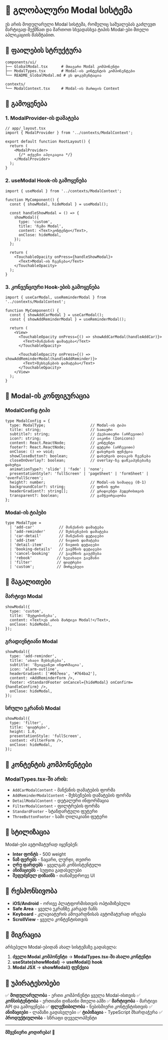 # 🌟 გლობალური Modal სისტემა

ეს არის მოდულარული Modal სისტემა, რომელიც საშუალებას გაძლევთ მარტივად შექმნათ და მართოთ სხვადასხვა ტიპის Modal-ები მთელი აპლიკაციის მასშტაბით.

## 📁 ფაილების სტრუქტურა

```
components/ui/
├── GlobalModal.tsx      # მთავარი Modal კომპონენტი
├── ModalTypes.tsx       # Modal-ის კონტენტის კომპონენტები
└── README_GlobalModal.md # ეს დოკუმენტაცია

contexts/
└── ModalContext.tsx     # Modal-ის მართვის Context
```

## 🚀 გამოყენება

### 1. ModalProvider-ის დამატება

```tsx
// app/_layout.tsx
import { ModalProvider } from '../contexts/ModalContext';

export default function RootLayout() {
  return (
    <ModalProvider>
      {/* თქვენი აპლიკაცია */}
    </ModalProvider>
  );
}
```

### 2. useModal Hook-ის გამოყენება

```tsx
import { useModal } from '../contexts/ModalContext';

function MyComponent() {
  const { showModal, hideModal } = useModal();

  const handleShowModal = () => {
    showModal({
      type: 'custom',
      title: 'ჩემი Modal',
      content: <Text>კონტენტი</Text>,
      onClose: hideModal,
    });
  };

  return (
    <TouchableOpacity onPress={handleShowModal}>
      <Text>Modal-ის ჩვენება</Text>
    </TouchableOpacity>
  );
}
```

### 3. კონვენციური Hook-ების გამოყენება

```tsx
import { useCarModal, useReminderModal } from '../contexts/ModalContext';

function MyComponent() {
  const { showAddCarModal } = useCarModal();
  const { showAddReminderModal } = useReminderModal();

  return (
    <View>
      <TouchableOpacity onPress={() => showAddCarModal(handleAddCar)}>
        <Text>მანქანის დამატება</Text>
      </TouchableOpacity>
      
      <TouchableOpacity onPress={() => showAddReminderModal(handleAddReminder)}>
        <Text>შეხსენების დამატება</Text>
      </TouchableOpacity>
    </View>
  );
}
```

## 🎨 Modal-ის კონფიგურაცია

### ModalConfig ტიპი

```tsx
type ModalConfig = {
  type: ModalType;                    // Modal-ის ტიპი
  title: string;                      // სათაური
  subtitle?: string;                  // ქვესათაური (არჩევითი)
  icon?: string;                      // აიკონი (Ionicons)
  content: React.ReactNode;           // კონტენტი
  footer?: React.ReactNode;           // ფუტერი (არჩევითი)
  onClose: () => void;                // დახურვის ფუნქცია
  showCloseButton?: boolean;          // დახურვის ღილაკის ჩვენება
  closeOnOverlay?: boolean;           // overlay-ზე დაწკაპუნებაზე დახურვა
  animationType?: 'slide' | 'fade' | 'none';
  presentationStyle?: 'fullScreen' | 'pageSheet' | 'formSheet' | 'overFullScreen';
  height?: number;                    // Modal-ის სიმაღლე (0-1)
  backgroundColor?: string;           // ფონის ფერი
  headerGradient?: string[];          // გრადიენტი ჰედერისთვის
  transparent?: boolean;              // გამჭვირვალობა
};
```

### Modal-ის ტიპები

```tsx
type ModalType = 
  | 'add-car'           // მანქანის დამატება
  | 'add-reminder'      // შეხსენების დამატება
  | 'car-detail'        // მანქანის დეტალები
  | 'add-item'          // ნივთის დამატება
  | 'detail-item'       // ნივთის დეტალები
  | 'booking-details'   // ჯავშნის დეტალები
  | 'cancel-booking'    // ჯავშნის გაუქმება
  | 'rebook'           // ხელახალი ჯავშანი
  | 'filter'           // ფილტრები
  | 'custom';          // მორგებული
```

## 🎯 მაგალითები

### მარტივი Modal

```tsx
showModal({
  type: 'custom',
  title: 'შეტყობინება',
  content: <Text>ეს არის მარტივი Modal!</Text>,
  onClose: hideModal,
});
```

### გრადიენტიანი Modal

```tsx
showModal({
  type: 'add-reminder',
  title: 'ახალი შეხსენება',
  subtitle: 'შეიყვანეთ ინფორმაცია',
  icon: 'alarm-outline',
  headerGradient: ['#667eea', '#764ba2'],
  content: <AddReminderForm />,
  footer: <StandardFooter onCancel={hideModal} onConfirm={handleConfirm} />,
  onClose: hideModal,
});
```

### სრული ეკრანის Modal

```tsx
showModal({
  type: 'filter',
  title: 'ფილტრები',
  height: 1.0,
  presentationStyle: 'fullScreen',
  content: <FilterForm />,
  onClose: hideModal,
});
```

## 🔧 კონტენტის კომპონენტები

### ModalTypes.tsx-ში არის:

- `AddCarModalContent` - მანქანის დამატების ფორმა
- `AddReminderModalContent` - შეხსენების დამატების ფორმა
- `DetailModalContent` - დეტალური ინფორმაცია
- `FilterModalContent` - ფილტრების ფორმა
- `StandardFooter` - სტანდარტული ფუტერი
- `ThreeButtonFooter` - სამი ღილაკიანი ფუტერი

## 🎨 სტილიზაცია

Modal-ები ავტომატურად იყენებენ:
- **Inter ფონტს** - 500 weight
- **ნაზ ფერებს** - ნაცარი, ლურჯი, თეთრი
- **ღრუ ფარდებს** - ყველგან კონსისტენტული
- **ანიმაციებს** - სუფთა გადასვლები
- **შეფუძვნულ დიზაინს** - თანამედროვე UI

## 📱 რესპონსივობა

- **iOS/Android** - ორივე პლატფორმისთვის ოპტიმიზებული
- **Safe Area** - ყველა ეკრანზე კარგად ჩანს
- **Keyboard** - კლავიატურის ამოვარდნისას ავტომატურად ირგება
- **ScrollView** - ყველა კონტენტისთვის

## 🔄 მიგრაცია

არსებული Modal-ებიდან ახალ სისტემაზე გადასვლა:

1. **ძველი Modal კომპონენტი** → **ModalTypes.tsx-ში ახალი კონტენტი**
2. **useState(showModal)** → **useModal() hook**
3. **Modal JSX** → **showModal() ფუნქცია**

## 🎉 უპირატესობები

✅ **მოდულარულობა** - ერთი კომპონენტი ყველა Modal-ისთვის
✅ **კონსისტენტობა** - ერთიანი დიზაინი მთელი აპში
✅ **მარტივობა** - მარტივი API და გამოყენება
✅ **ფლექსიბილობა** - ნებისმიერი კონტენტისთვის
✅ **ანიმაციები** - ლამაზი გადასვლები
✅ **ტიპიზაცია** - TypeScript მხარდაჭერა
✅ **პროდუქტიულობა** - სწრაფი დეველოპმენტი

---

**მშვენიერი კოდირება! 🚀**
